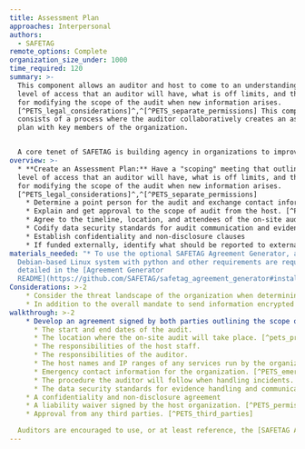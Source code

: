 ```yaml
---
title: Assessment Plan
approaches: Interpersonal
authors:
  - SAFETAG
remote_options: Complete
organization_size_under: 1000
time_required: 120
summary: >-
  This component allows an auditor and host to come to an understanding of the
  level of access that an auditor will have, what is off limits, and the process
  for modifying the scope of the audit when new information arises.
  [^PETS_legal_considerations]^,^[^PETS_separate_permissions] This component
  consists of a process where the auditor collaboratively creates an assessment
  plan with key members of the organization.


  A core tenet of SAFETAG is building agency in organizations to improve their digital security. To that end, collaboratively creating an assessment plan with the organization helps to clarify not only the audit scope - from discussing what sensitive data may be exposed to what systems may be disrupted in the process of the audit - but it also helps reveal the ability of the organization to support and respond to the audit findings.
overview: >-
  * **Create an Assessment Plan:** Have a "scoping" meeting that outlines the
  level of access that an auditor will have, what is off limits, and the process
  for modifying the scope of the audit when new information arises.
  [^PETS_legal_considerations]^,^[^PETS_separate_permissions]
    * Determine a point person for the audit and exchange contact information.  [^PETS_emergency_contact]
    * Explain and get approval to the scope of audit from the host. [^PETS_legal_considerations]^,^[^PETS_separate_permissions]
    * Agree to the timeline, location, and attendees of the on-site audit. [^pets_pre-engagement_location]
    * Codify data security standards for audit communication and evidence handling. [^PETS_evidence_handling]
    * Establish confidentiality and non-disclosure clauses
    * If funded externally, identify what should be reported to external funder. [^external_funding_and_reporting]
materials_needed: "* To use the optional SAFETAG Agreement Generator, a
  Debian-based Linux system with python and other requirements are required as
  detailed in the [Agreement Generator
  README](https://github.com/SAFETAG/safetag_agreement_generator#installation)."
Considerations: >-2
    * Consider the threat landscape of the organization when determining secure communications channels. This may require some pre-agreement work using parts of the Context Research methodology.
    * In addition to the overall mandate to send information encrypted to the organization, also demand encrypted communication back from them. Failure to establish a secure planning channel also contributes towards a no-go situation by putting both the auditor and organization at risk.
walkthrough: >-2
    * Develop an agreement signed by both parties outlining the scope of the audit including:
      * The start and end dates of the audit.
      * The location where the on-site audit will take place. [^pets_pre-engagement_location]
      * The responsibilities of the host staff.
      * The responsibilities of the auditor.
      * The host names and IP ranges of any services run by the organization. [^PETS_host_and_ip]
      * Emergency contact information for the organization. [^PETS_emergency_contact]
      * The procedure the auditor will follow when handling incidents. [^NIST_incident_repose_plan]
      * The data security standards for evidence handling and communication. [^PETS_evidence_handling]
    * A confidentiality and non-disclosure agreement
    * A liability waiver signed by the host organization. [^PETS_permission_to_test]
    * Approval from any third parties. [^PETS_third_parties]

  Auditors are encouraged to use, or at least reference, the [SAFETAG Agreement Generator](https://github.com/SAFETAG/safetag_agreement_generator), a python script which provides a decision tree covering the above points, and builds a basic, clear-language agreement which can be translated and formalized as needed. Sample outputs and a diagram of the full decision tree are available in the "outputs" folder of the Agreement Generator repository. This replaces the draft agreement previously part of SAFETAG.
---
```

